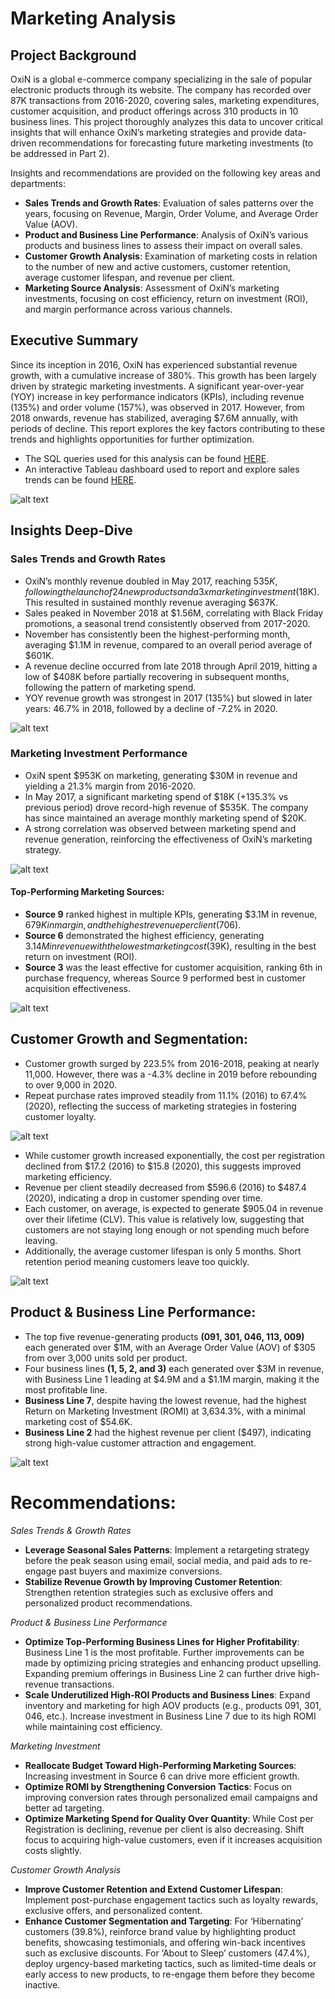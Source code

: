 # Marketing Analysis
## Project Background
OxiN is a global e-commerce company specializing in the sale of popular electronic products through its website. The company has recorded over 87K transactions from 2016-2020, covering sales, marketing expenditures, customer acquisition, and product offerings across 310 products in 10 business lines. This project thoroughly analyzes this data to uncover critical insights that will enhance OxiN’s marketing strategies and provide data-driven recommendations for forecasting future marketing investments (to be addressed in Part 2).

Insights and recommendations are provided on the following key areas and departments:

* **Sales Trends and Growth Rates**: Evaluation of sales patterns over the years, focusing on Revenue, Margin, Order Volume, and Average Order Value (AOV).
* **Product and Business Line Performance**: Analysis of OxiN’s various products and business lines to assess their impact on overall sales.
* **Customer Growth Analysis**: Examination of marketing costs in relation to the number of new and active customers, customer retention, average customer lifespan, and revenue per client.
* **Marketing Source Analysis**: Assessment of OxiN’s marketing investments, focusing on cost efficiency, return on investment (ROI), and margin performance across various channels.


## Executive Summary
Since its inception in 2016, OxiN has experienced substantial revenue growth, with a cumulative increase of 380%. This growth has been largely driven by strategic marketing investments. A significant year-over-year (YOY) increase in key performance indicators (KPIs), including revenue (135%) and order volume (157%), was observed in 2017. However, from 2018 onwards, revenue has stabilized, averaging $7.6M annually, with periods of decline. This report explores the key factors contributing to these trends and highlights opportunities for further optimization.

- The SQL queries used for this analysis can be found [HERE](https://github.com/Lekan-E/marketing-analysis/blob/54d9e338dc5631e115685160842c5b906d2f61e4/marketing_exploration.sql).
- An interactive Tableau dashboard used to report and explore sales trends can be found [HERE](https://public.tableau.com/app/profile/lekanelegbede/viz/OnlineSalesandMarketing_17393277783220/ExecutiveSummary?publish=yes).

![alt text](https://github.com/Lekan-E/marketing-analysis/blob/6be13efd12caf30094b992ce6c345a5a570bd340/Data%20and%20Images/Summary%20Dashboard.png)

## Insights Deep-Dive
### Sales Trends and Growth Rates
- OxiN’s monthly revenue doubled in May 2017, reaching $535K, following the launch of 24 new products and a 3x marketing investment ($18K). This resulted in sustained monthly revenue averaging $637K.
- Sales peaked in November 2018 at $1.56M, correlating with Black Friday promotions, a seasonal trend consistently observed from 2017-2020.
- November has consistently been the highest-performing month, averaging $1.1M in revenue, compared to an overall period average of $601K.
- A revenue decline occurred from late 2018 through April 2019, hitting a low of $408K before partially recovering in subsequent months, following the pattern of marketing spend.
- YOY revenue growth was strongest in 2017 (135%) but slowed in later years: 46.7% in 2018, followed by a decline of -7.2% in 2020.

![alt text](https://github.com/Lekan-E/marketing-analysis/blob/baa148a9d158a8f3be6455ee2d159d92804a3b3c/Misc/Revenue%20Trend.png)

### Marketing Investment Performance
- OxiN spent $953K on marketing, generating $30M in revenue and yielding a 21.3% margin from 2016-2020.
- In May 2017, a significant marketing spend of $18K (+135.3% vs previous period) drove record-high revenue of $535K. The company has since maintained an average monthly marketing spend of $20K.
- A strong correlation was observed between marketing spend and revenue generation, reinforcing the effectiveness of OxiN’s marketing strategy.

![alt text](https://github.com/Lekan-E/marketing-analysis/blob/baa148a9d158a8f3be6455ee2d159d92804a3b3c/Misc/Cost%20vs%20Revenue%20Line.png)

#### Top-Performing Marketing Sources:
- **Source 9** ranked highest in multiple KPIs, generating $3.1M in revenue, $679K in margin, and the highest revenue per client ($706).
- **Source 6** demonstrated the highest efficiency, generating $3.14M in revenue with the lowest marketing cost ($39K), resulting in the best return on investment (ROI).
- **Source 3** was the least effective for customer acquisition, ranking 6th in purchase frequency, whereas Source 9 performed best in customer acquisition effectiveness.

![alt text](https://github.com/Lekan-E/marketing-analysis/blob/baa148a9d158a8f3be6455ee2d159d92804a3b3c/Misc/Marketing%20Source.png)

## Customer Growth and Segmentation:
- Customer growth surged by 223.5% from 2016-2018, peaking at nearly 11,000. However, there was a -4.3% decline in 2019 before rebounding to over 9,000 in 2020.
- Repeat purchase rates improved steadily from 11.1% (2016) to 67.4% (2020), reflecting the success of marketing strategies in fostering customer loyalty.

![alt text](https://github.com/Lekan-E/marketing-analysis/blob/baa148a9d158a8f3be6455ee2d159d92804a3b3c/Misc/Customer%20Growth%20Rate.png)

-	While customer growth increased exponentially, the cost per registration declined from $17.2 (2016) to $15.8 (2020), this suggests improved marketing efficiency.
-	Revenue per client steadily decreased from $596.6 (2016) to $487.4 (2020),  indicating a drop in customer spending over time.
-	Each customer, on average, is expected to generate $905.04 in revenue over their lifetime (CLV). This value is relatively low, suggesting that customers are not staying long enough or not spending much before leaving.
-	Additionally, the average customer lifespan is only 5 months. Short retention period meaning customers leave too quickly.

![alt text](https://github.com/Lekan-E/marketing-analysis/blob/baa148a9d158a8f3be6455ee2d159d92804a3b3c/Misc/Customer%20Segments.png)

## Product & Business Line Performance:
- The top five revenue-generating products **(091, 301, 046, 113, 009)** each generated over $1M, with an Average Order Value (AOV) of $305 from over 3,000 units sold per product.
- Four business lines **(1, 5, 2, and 3)** each generated over $3M in revenue, with Business Line 1 leading at $4.9M and a $1.1M margin, making it the most profitable line.
- **Business Line 7**, despite having the lowest revenue, had the highest Return on Marketing Investment (ROMI) at 3,634.3%, with a minimal marketing cost of $54.6K.
- **Business Line 2** had the highest revenue per client ($497), indicating strong high-value customer attraction and engagement.

![alt text](https://github.com/Lekan-E/marketing-analysis/blob/baa148a9d158a8f3be6455ee2d159d92804a3b3c/Misc/Rev%20business%20line.png)

# Recommendations:
_Sales Trends & Growth Rates_
- **Leverage Seasonal Sales Patterns**: Implement a retargeting strategy before the peak season using email, social media, and paid ads to re-engage past buyers and maximize conversions.
- **Stabilize Revenue Growth by Improving Customer Retention**: Strengthen retention strategies such as exclusive offers and personalized product recommendations.

_Product & Business Line Performance_
- **Optimize Top-Performing Business Lines for Higher Profitability**: Business Line 1 is the most profitable. Further improvements can be made by optimizing pricing strategies and enhancing product upselling. Expanding premium offerings in Business Line 2 can further drive high-revenue transactions.
- **Scale Underutilized High-ROI Products and Business Lines**: Expand inventory and marketing for high AOV products (e.g., products 091, 301, 046, etc.). Increase investment in Business Line 7 due to its high ROMI while maintaining cost efficiency.

_Marketing Investment_
- **Reallocate Budget Toward High-Performing Marketing Sources**: Increasing investment in Source 6 can drive more efficient growth.
- **Optimize ROMI by Strengthening Conversion Tactics**: Focus on improving conversion rates through personalized email campaigns and better ad targeting.
- **Optimize Marketing Spend for Quality Over Quantity**: While Cost per Registration is declining, revenue per client is also decreasing. Shift focus to acquiring high-value customers, even if it increases acquisition costs slightly.

_Customer Growth Analysis_
- **Improve Customer Retention and Extend Customer Lifespan**: Implement post-purchase engagement tactics such as loyalty rewards, exclusive offers, and personalized content.
- **Enhance Customer Segmentation and Targeting**: For ‘Hibernating’ customers (39.8%), reinforce brand value by highlighting product benefits, showcasing testimonials, and offering win-back incentives such as exclusive discounts. For ‘About to Sleep’ customers (47.4%), deploy urgency-based marketing tactics, such as limited-time deals or early access to new products, to re-engage them before they become inactive.